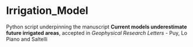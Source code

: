 # Irrigation_Model

Python script underpinning the manuscript **Current models underestimate future irrigated areas**, accepted in _Geophysical Research Letters_ - Puy, Lo Piano and Saltelli
